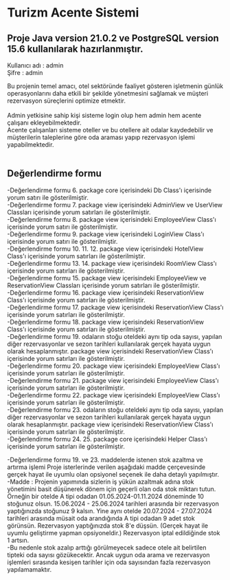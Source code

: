 # Turizm Acente Sistemi

## Proje Java version 21.0.2 ve PostgreSQL version 15.6 kullanılarak hazırlanmıştır.

Kullanıcı adı : admin<br>
Şifre : admin<br>

Bu projenin temel amacı, otel sektöründe faaliyet gösteren işletmenin günlük operasyonlarını daha etkili bir şekilde
yönetmesini sağlamak ve müşteri rezervasyon süreçlerini optimize etmektir.<br>
<br>
Admin yetkisine sahip kişi sisteme login olup hem admin hem acente çalışanı ekleyebilmektedir.<br>
Acente çalışanları sisteme oteller ve bu otellere ait odalar kaydedebilir ve müşterilerin taleplerine göre oda araması
yapıp rezervasyon işlemi yapabilmektedir.<br>
<br>
## Değerlendirme formu
-Değerlendirme formu 6. package core içerisindeki Db Class'ı içerisinde yorum satırı ile gösterilmiştir.<br>
-Değerlendirme formu 7. package view içerisindeki AdminView ve UserView Classları içerisinde yorum satırları
ile gösterilmiştir.<br>
-Değerlendirme formu 8. package view içerisindeki EmployeeView Class'ı içerisinde yorum satırı ile gösterilmiştir.<br>
-Değerlendirme formu 9. package view içerisindeki LoginView Class'ı içerisinde yorum satırı ile gösterilmiştir.<br>
-Değerlendirme formu 10. 11. 12. package view içerisindeki HotelView Class'ı içerisinde yorum satırları ile
gösterilmiştir.<br>
-Değerlendirme formu 13. 14. package view içerisindeki RoomView Class'ı içerisinde yorum satırları ile gösterilmiştir.<br>
-Değerlendirme formu 15. package view içerisindeki EmployeeView ve ReservationView Classları içerisinde yorum satırları 
ile gösterilmiştir.<br>
-Değerlendirme formu 16. package view içerisindeki ReservationView Class'ı içerisinde yorum satırları ile gösterilmiştir.<br>
-Değerlendirme formu 17. package view içerisindeki ReservationView Class'ı içerisinde yorum satırları ile gösterilmiştir.<br>
-Değerlendirme formu 18. package view içerisindeki ReservationView Class'ı içerisinde yorum satırları ile gösterilmiştir.<br>
-Değerlendirme formu 19. odaların stoğu oteldeki aynı tip oda sayısı, yapılan diğer rezervasyonlar ve sezon tarihleri
kullanılarak gerçek hayata uygun olarak hesaplanmıştır. package view içerisindeki ReservationView Class'ı içerisinde
yorum satırları ile gösterilmiştir.<br>
-Değerlendirme formu 20. package view içerisindeki EmployeeView Class'ı içerisinde yorum satırları ile gösterilmiştir.<br>
-Değerlendirme formu 21. package view içerisindeki EmployeeView Class'ı içerisinde yorum satırları ile gösterilmiştir.<br>
-Değerlendirme formu 22. package view içerisindeki EmployeeView Class'ı içerisinde yorum satırları ile gösterilmiştir.<br>
-Değerlendirme formu 23. odaların stoğu oteldeki aynı tip oda sayısı, yapılan diğer rezervasyonlar ve sezon tarihleri
kullanılarak gerçek hayata uygun olarak hesaplanmıştır.
package view içerisindeki ReservationView Class'ı içerisinde yorum satırları ile gösterilmiştir.<br>
-Değerlendirme formu 24. 25. package core içerisindeki Helper Class'ı içerisinde yorum satırları ile gösterilmiştir.<br>

-Değerlendirme formu 19. ve 23. maddelerde istenen stok azaltma ve artırma işlemi Proje isterlerinde verilen aşağıdaki
madde çerçevesinde gerçek hayat ile uyumlu olan opsiyonel seçenek ile daha detaylı yapılmıştır.<br>
-Madde : Projenin yapımında sizlerin iş yükün azaltmak adına stok yönetimini basit düşünerek dönem için geçerli olan oda
stok miktarı tutun. Örneğin bir otelde A tipi odadan 01.05.2024-01.11.2024 döneminde 10 stoğunuz olsun.
15.06.2024 - 25.06.2024 tarihleri arasında bir rezervasyon yaptığınızda stoğunuz 9 kalsın. Yine aynı otelde
20.07.2024 - 27.07.2024 tarihleri arasında müsait oda arandığında A tipi odadan 9 adet stok görünsün. Rezervasyon
yaptığınızda stok 8'e düşsün. (Gerçek hayat ile uyumlu geliştirme yapman opsiyoneldir.) Rezervasyon iptal edildiğinde
stok 1 artsın.<br>
-Bu nedenle stok azalıp arttığı görülmeyecek sadece otele ait belirtilen tipteki oda sayısı gözükecektir. 
Ancak uygun oda arama ve rezervasyon işlemleri sırasında kesişen tarihler için oda sayısından fazla rezervasyon
yapılamamaktır.<br>
